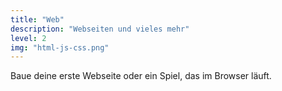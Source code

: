 ```yaml
---
title: "Web"
description: "Webseiten und vieles mehr"
level: 2
img: "html-js-css.png"
---
```


Baue deine erste Webseite oder ein Spiel, das im Browser läuft.